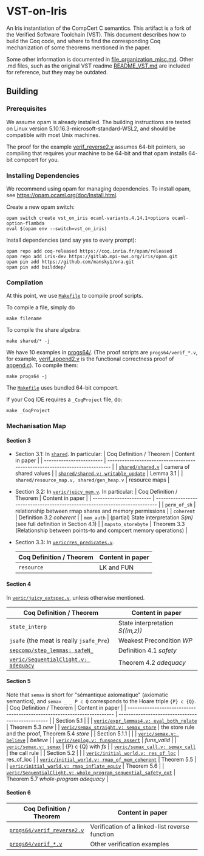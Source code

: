 # VST-on-Iris

An Iris instantiation of the CompCert C semantics.
This artifact is a fork of the Verified Software Toolchain (VST).
This document describes how to build the Coq code, and where to find the corresponding Coq mechanization of some theorems mentioned in the paper. 

Some other information is documented in [file_organization_misc.md](./file_organization_misc.md). Other .md files, such as the original VST readme [README_VST.md](./README_VST.md) are included for reference, but they may be outdated. 

## Building

### Prerequisites

We assume opam is already installed. The building instructions are tested on Linux version 5.10.16.3-microsoft-standard-WSL2, and should be compatible with most Unix machines.

The proof for the example [verif_reverse2.v](./progs64/verif_reverse2.v) assumes 64-bit pointers, so compiling that requires your machine to be 64-bit and that opam installs 64-bit compcert for you.

### Installing Dependencies

We recommend using opam for managing dependencies. To install opam, see https://opam.ocaml.org/doc/Install.html.

Create a new opam switch:

```(bash)
opam switch create vst_on_iris ocaml-variants.4.14.1+options ocaml-option-flambda
eval $(opam env --switch=vst_on_iris)
```

Install dependencies (and say yes to every prompt):

```(bash)
opam repo add coq-released https://coq.inria.fr/opam/released
opam repo add iris-dev https://gitlab.mpi-sws.org/iris/opam.git
opam pin add https://github.com/mansky1/ora.git
opam pin add builddep/
```

### Compilation

At this point, we use [`Makefile`](./Makefile) to compile proof scripts.

To compile a file, simply do

```(bash)
make filename
```

To compile the share algebra:

```(bash)
make shared/* -j
```


We have 10 examples in [progs64/](./progs64/). (The proof scripts are `progs64/verif_*.v`, for example, [verif_append2.v](./progs64/verif_append2.v) is the functional correctness proof of [append.c](./progs64/verif_append2.v)). To compile them:

```(bash)
make progs64 -j
```

The [`Makefile`](./Makefile) uses bundled 64-bit compcert.


If your Coq IDE requires a `_CoqProject` file, do:

```(bash)
make _CoqProject
```

### Mechanisation Map

#### Section 3
- Section 3.1:
 In [`shared`](./shared). In particular:
  | Coq Definition / Theorem | Content in paper                                                            |
  | ------------------------ | --------------------------------------------------------------------------- |
  | [`shared/shared.v`](./shared/shared.v)             | camera of shared values                           |
  | [`shared/shared.v: writable_update`](./shared/shared.v)        | Lemma 3.1                             |
  | `shared/resource_map.v, shared/gen_heap.v`               | resource maps  |
- Section 3.2:
 In [`veric/juicy_mem.v`](./veric/juicy_mem.v). In particular:
  | Coq Definition / Theorem | Content in paper                                                            |
  | ------------------------ | --------------------------------------------------------------------------- |
  | `perm_of_sh`             | relationship between rmap shares and memory permissions                     |
  | `coherent`               | Definition 3.2 *coherent*                                                   |
  | `mem_auth`               | (partial) State interpretation *S(m)* (see full definition in Section 4.1)  |
  | `mapsto_storebyte`       | Theorem 3.3 (Relationship between points-to and compcert memory operations) |
- Section 3.3:
  In [`veric/res_predicates.v`](./veric/res_predicates.v).

  | Coq Definition / Theorem | Content in paper |
  | ------------------------ | ---------------- |
  | `resource`               | LK and FUN       |

#### Section 4
  In [`veric/juicy_extspec.v`](./veric/juicy_extspec.v), unless otherwise mentioned.

  | Coq Definition / Theorem                    | Content in paper                |
  | ------------------------------------------- | ------------------------------- |
  | `state_interp`                              | State interpretation *S((m,z))* |
  | `jsafe` (the meat is really `jsafe_Pre`)    | Weakest Precondition *WP*       |
  | [`sepcomp/step_lemmas: safeN_`](./sepcomp/step_lemmas.v)     | Definition 4.1  *safety*        |
  | [`veric/SequentialClight.v: adequacy`](./veric/SequentialClight.v)                | Theorem 4.2 *adequacy*          |
  
#### Section 5
Note that `semax` is short for "sémantique axiomatique" (axiomatic semantics), and `semax _ _ P c Q` corresponds to the Hoare triple `{P} c {Q}`.
  | Coq Definition / Theorem                                                 | Content in paper                                  |
  | ------------------------------------------------------------------------ | ------------------------------------------------- |
  | Section 5.1                                                              |                                                   |
  | [`veric/expr_lemmas4.v: eval_both_relate`](./veric/expr_lemmas4.v)       | Theorem 5.3 *new*                                 |
  | [`veric/semax_straight.v: semax_store`](./veric/semax_straight.v)        | the store rule and the proof, Theorem 5.4 *store* |
  | Section 5.1.1                                                            |                                                   |
  | [`veric/semax.v: believe`](./veric/semax.v)                              | *believe*                                         |
  | [`veric/seplog.v: funspecs_assert`](./veric/seplog.v)                    | *funs_valid*                                      |
  | [`veric/semax.v: semax`](./veric/semax.v)                                | {P} c {Q} with *fs*                               |
  | [`veric/semax_call.v: semax_call`](./veric/semax_call.v)                 | the call rule                                     |
  | Section 5.2                                                              |                                                   |
  | [`veric/initial_world.v: res_of_loc`](./veric/initial_world.v)           | res_of_loc                                        |
  | [`veric/initial_world.v: rmap_of_mem_coherent`](./veric/initial_world.v) | Theorem 5.5                                       |
  | [`veric/initial_world.v: rmap_inflate_equiv`](./veric/initial_world.v)  | Theorem 5.6                                       |
  | [`veric/SequentialClight.v: whole_program_sequential_safety_ext`](./veric/SequentialClight.v)       | Theorem 5.7 *whole-program adequacy*              |

#### Section 6
 | Coq Definition / Theorem                               | Content in paper                               |
 | ------------------------------------------------------ | ---------------------------------------------- |
 | [`progs64/verif_reverse2.v`](progs64/verif_reverse2.v) | Verification of a linked-list reverse function |
 | [`progs64/verif_*.v`](progs64/)                        | Other verification examples                    |
